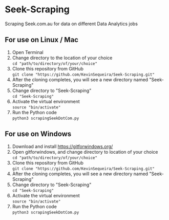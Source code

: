 # Seek-Scraping
Scraping Seek.com.au for data on different Data Analytics jobs

## For use on Linux / Mac
  1. Open Terminal
  2. Change directory to the location of your choice
     <br>```cd "path/to/directory/of/your/choice"```
  3. Clone this repository from GitHub
     <br>```git clone "https://github.com/KevinSequeira/Seek-Scraping.git"```
  4. After the cloning completes, you will see a new directory named "Seek-Scraping"
  5. Change directory to "Seek-Scraping"
     <br>```cd "Seek-Scraping"```
  6. Activate the virtual environment
     <br>```source "bin/activate"```
  7. Run the Python code
     <br>```python3 scrapingSeekDotCom.py```

## For use on Windows
  1. Download and install https://gitforwindows.org/
  2. Open gitforwindows, and change directory to location of your choice
     <br>```cd "path/to/directory/of/your/choice"```
  3. Clone this repository from GitHub
     <br>```git clone "https://github.com/KevinSequeira/Seek-Scraping.git"```
  4. After the cloning completes, you will see a new directory named "Seek-Scraping"
  5. Change directory to "Seek-Scraping"
     <br>```cd "Seek-Scraping"```
  6. Activate the virtual environment
     <br>```source "bin/activate"```
  7. Run the Python code
     <br>```python3 scrapingSeekDotCom.py```
